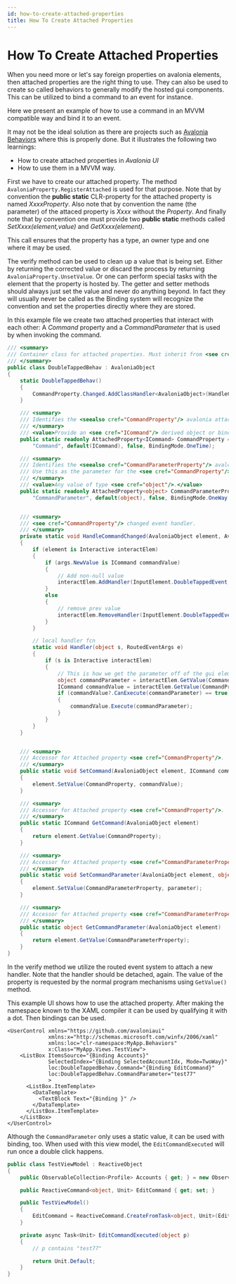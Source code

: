 ```yaml
---
id: how-to-create-attached-properties
title: How To Create Attached Properties
---
```



# How To Create Attached Properties

When you need more or let's say foreign properties on avalonia elements, then attached properties are the right thing to use. They can also be used to create so called behaviors to generally modify the hosted gui components. This can be utilized to bind a command to an event for instance.

Here we present an example of how to use a command in an MVVM compatible way and bind it to an event.

It may not be the ideal solution as there are projects such as [Avalonia Behaviors](https://github.com/wieslawsoltes/AvaloniaBehaviors) where this is properly done. But it illustrates the following two learnings:

* How to create attached properties in _Avalonia UI_
* How to use them in a MVVM way.

First we have to create our attached property. The method `AvaloniaProperty.RegisterAttached` is used for that purpose. Note that by convention the **public static** CLR-property for the attached property is named _XxxxProperty_. Also note that by convention the name (the parameter) of the attaced property is _Xxxx_ without the _Property_. And finally note that by convention one must provide two **public static** methods called _SetXxxx(element,value)_ and _GetXxxx(element)_.

This call ensures that the property has a type, an owner type and one where it may be used.

The verify method can be used to clean up a value that is being set. Either by returning the corrected value or discard the process by returning `AvaloniaProperty.UnsetValue`. Or one can perform special tasks with the element that the property is hosted by. The getter and setter methods should always just set the value and never do anything beyond. In fact they will usually never be called as the Binding system will recognize the convention and set the properties directly where they are stored.

In this example file we create two attached properties that interact with each other: A _Command_ property and a _CommandParameter_ that is used by when invoking the command.

```csharp
/// <summary>
/// Container class for attached properties. Must inherit from <see cref="AvaloniaObject"/>.
/// </summary>
public class DoubleTappedBehav : AvaloniaObject
{
    static DoubleTappedBehav()
    {
        CommandProperty.Changed.AddClassHandler<AvaloniaObject>(HandleCommandChanged);
    }

    /// <summary>
    /// Identifies the <seealso cref="CommandProperty"/> avalonia attached property.
    /// </summary>
    /// <value>Provide an <see cref="ICommand"/> derived object or binding.</value>
    public static readonly AttachedProperty<ICommand> CommandProperty = AvaloniaProperty.RegisterAttached<DoubleTappedBehav, Interactive, ICommand>(
        "Command", default(ICommand), false, BindingMode.OneTime);

    /// <summary>
    /// Identifies the <seealso cref="CommandParameterProperty"/> avalonia attached property.
    /// Use this as the parameter for the <see cref="CommandProperty"/>.
    /// </summary>
    /// <value>Any value of type <see cref="object"/>.</value>
    public static readonly AttachedProperty<object> CommandParameterProperty = AvaloniaProperty.RegisterAttached<DoubleTappedBehav, Interactive, object>(
        "CommandParameter", default(object), false, BindingMode.OneWay, null);


    /// <summary>
    /// <see cref="CommandProperty"/> changed event handler.
    /// </summary>
    private static void HandleCommandChanged(AvaloniaObject element, AvaloniaPropertyChangedEventArgs args)
    {
        if (element is Interactive interactElem)
        {
            if (args.NewValue is ICommand commandValue)
            {
                // Add non-null value
                interactElem.AddHandler(InputElement.DoubleTappedEvent, Handler);
            }
            else
            {
                // remove prev value
                interactElem.RemoveHandler(InputElement.DoubleTappedEvent, Handler);
            }
        }

        // local handler fcn
        static void Handler(object s, RoutedEventArgs e)
        {
            if (s is Interactive interactElem)
            {
                // This is how we get the parameter off of the gui element.
                object commandParameter = interactElem.GetValue(CommandParameterProperty);
                ICommand commandValue = interactElem.GetValue(CommandProperty);
                if (commandValue?.CanExecute(commandParameter) == true)
                {
                    commandValue.Execute(commandParameter);
                }
            }
        }
    }


    /// <summary>
    /// Accessor for Attached property <see cref="CommandProperty"/>.
    /// </summary>
    public static void SetCommand(AvaloniaObject element, ICommand commandValue)
    {
        element.SetValue(CommandProperty, commandValue);
    }

    /// <summary>
    /// Accessor for Attached property <see cref="CommandProperty"/>.
    /// </summary>
    public static ICommand GetCommand(AvaloniaObject element)
    {
        return element.GetValue(CommandProperty);
    }

    /// <summary>
    /// Accessor for Attached property <see cref="CommandParameterProperty"/>.
    /// </summary>
    public static void SetCommandParameter(AvaloniaObject element, object parameter)
    {
        element.SetValue(CommandParameterProperty, parameter);
    }

    /// <summary>
    /// Accessor for Attached property <see cref="CommandParameterProperty"/>.
    /// </summary>
    public static object GetCommandParameter(AvaloniaObject element)
    {
        return element.GetValue(CommandParameterProperty);
    }
}

```

In the verify method we utilize the routed event system to attach a new handler. Note that the handler should be detached, again. The value of the property is requested by the normal program mechanisms using `GetValue()` method.

This example UI shows how to use the attached property. After making the namespace known to the XAML compiler it can be used by qualifying it with a dot. Then bindings can be used.

```markup
<UserControl xmlns="https://github.com/avaloniaui"
             xmlns:x="http://schemas.microsoft.com/winfx/2006/xaml"
             xmlns:loc="clr-namespace:MyApp.Behaviors"
             x:Class="MyApp.Views.TestView">
    <ListBox ItemsSource="{Binding Accounts}"
             SelectedIndex="{Binding SelectedAccountIdx, Mode=TwoWay}"
             loc:DoubleTappedBehav.Command="{Binding EditCommand}"
             loc:DoubleTappedBehav.CommandParameter="test77"
             >
      <ListBox.ItemTemplate>
        <DataTemplate>
          <TextBlock Text="{Binding }" />          
        </DataTemplate>
      </ListBox.ItemTemplate>
    </ListBox>
</UserControl>
```

Although the `CommandParameter` only uses a static value, it can be used with binding, too. When used with this view model, the `EditCommandExecuted` will run once a double click happens.

```csharp
public class TestViewModel : ReactiveObject
{
    public ObservableCollection<Profile> Accounts { get; } = new ObservableCollection<Profile>();

    public ReactiveCommand<object, Unit> EditCommand { get; set; }

    public TestViewModel()
    {
        EditCommand = ReactiveCommand.CreateFromTask<object, Unit>(EditCommandExecuted);
    }

    private async Task<Unit> EditCommandExecuted(object p)
    {
        // p contains "test77"

        return Unit.Default;
    }
}
```
